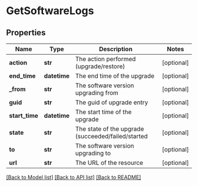 # GetSoftwareLogs

## Properties
Name | Type | Description | Notes
------------ | ------------- | ------------- | -------------
**action** | **str** | The action performed (upgrade/restore) | [optional] 
**end_time** | **datetime** | The end time of the upgrade | [optional] 
**_from** | **str** | The software version upgrading from | [optional] 
**guid** | **str** | The guid of upgrade entry | [optional] 
**start_time** | **datetime** | The start time of the upgrade | [optional] 
**state** | **str** | The state of the upgrade (succeeded/failed/started | [optional] 
**to** | **str** | The software version upgrading to | [optional] 
**url** | **str** | The URL of the resource | [optional] 

[[Back to Model list]](../README.md#documentation-for-models) [[Back to API list]](../README.md#documentation-for-api-endpoints) [[Back to README]](../README.md)


